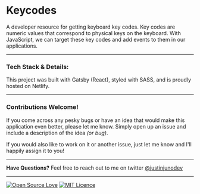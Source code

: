 # Keycodes

A developer resource for getting keyboard key codes. Key codes are numeric values that correspond to physical keys on the keyboard. With JavaScript, we can target these key codes and add events to them in our applications.

---
### Tech Stack & Details: 
This project was built with Gatsby (React), styled with SASS, and is proudly hosted on Netlify. 

---

### Contributions Welcome!

If you come across any pesky bugs or have an idea that would make this application even better, please let me know. Simply open up an issue and include a description of the idea _(or bug)_. 

If you would also like to work on it or another issue, just let me know and I'll happily assign it to you!


---

**Have Questions?**
Feel free to reach out to me on twitter [@justinjunodev](https://www.twitter.com)

---

[![Open Source Love](https://badges.frapsoft.com/os/v2/open-source.svg?v=103)](https://github.com/ellerbrock/open-source-badges/) [![MIT Licence](https://badges.frapsoft.com/os/mit/mit.svg?v=103)](https://opensource.org/licenses/mit-license.php)
